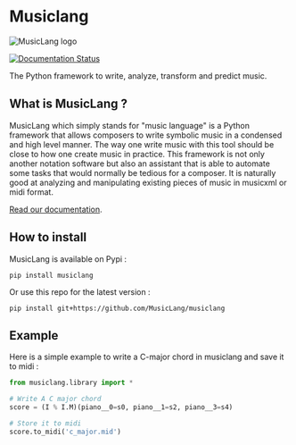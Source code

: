 Musiclang
=========

![MusicLang logo](https://github.com/MusicLang/musiclang/documentation/images/MusicLang.png "MusicLang")


[![Documentation Status](https://readthedocs.org/projects/musiclang/badge/?version=latest)](https://musiclang.readthedocs.io/en/latest/?badge=latest)

The Python framework to write, analyze, transform and predict music.


What is MusicLang ?
--------------------

MusicLang which simply stands for "music language" is a Python framework
that allows composers to write symbolic music in a condensed and high level manner.
The way one write music with this tool should be close to how one create music
in practice. This framework is not only another notation software but also
an assistant that is able to automate some tasks that would normally be tedious for a composer.
It is naturally good at analyzing and manipulating existing
pieces of music in musicxml or midi format.

[Read our documentation](https://musiclang.readthedocs.io/en/latest).


How to install
-------------

MusicLang is available on Pypi :

```
pip install musiclang
```

Or use this repo for the latest version :

```
pip install git+https://github.com/MusicLang/musiclang
```
    

Example
-------

Here is a simple example to write a C-major chord in musiclang and save it to midi :

```python
from musiclang.library import *

# Write A C major chord
score = (I % I.M)(piano__0=s0, piano__1=s2, piano__3=s4)

# Store it to midi
score.to_midi('c_major.mid')
```

